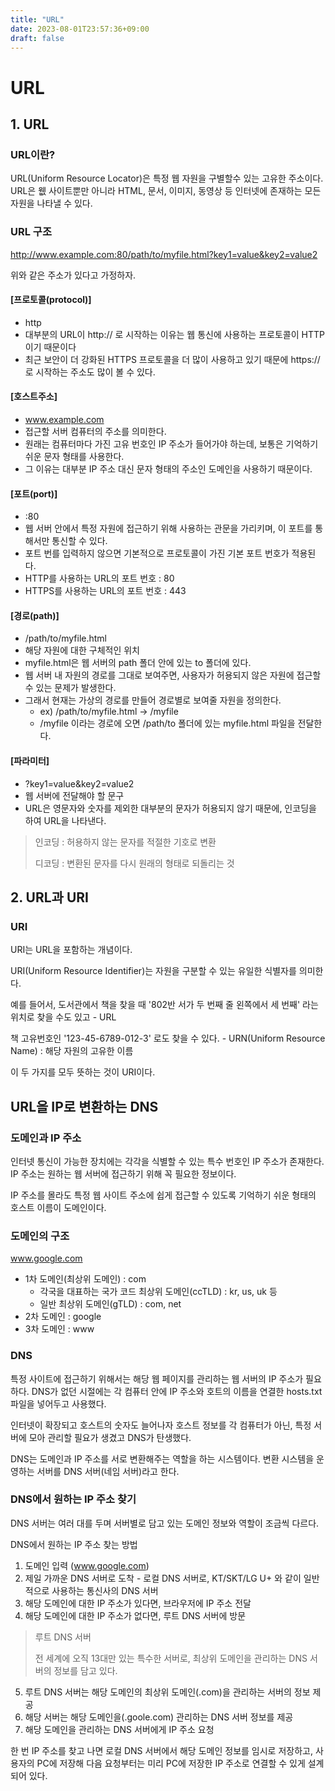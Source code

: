 ```yaml
---
title: "URL"
date: 2023-08-01T23:57:36+09:00
draft: false
---
```


# URL
## 1. URL
### URL이란?
URL(Uniform Resource Locator)은 특정 웹 자원을 구별할수 있는 고유한 주소이다. URL은 웺 사이트뿐만 아니라 HTML, 문서, 이미지, 동영상 등 인터넷에 존재하는 모든 자원을 나타낼 수 있다.

### URL 구조
http://www.example.com:80/path/to/myfile.html?key1=value&key2=value2

위와 같은 주소가 있다고 가정하자.

#### [프로토콜(protocol)]
- http
- 대부분의 URL이 http:// 로 시작하는 이유는 웹 통신에 사용하는 프로토콜이 HTTP이기 때문이다
- 최근 보안이 더 강화된 HTTPS 프로토콜을 더 많이 사용하고 있기 때문에 https:// 로 시작하는 주소도 많이 볼 수 있다.

#### [호스트주소]
- www.example.com
- 접근할 서버 컴퓨터의 주소를 의미한다.
- 원래는 컴퓨터마다 가진 고유 번호인 IP 주소가 들어가야 하는데, 보통은 기억하기 쉬운 문자 형태를 사용한다.
- 그 이유는 대부분 IP 주소 대신 문자 형태의 주소인 도메인을 사용하기 때문이다.

#### [포트(port)]
- :80
- 웹 서버 안에서 특정 자원에 접근하기 위해 사용하는 관문을 가리키며, 이 포트를 통해서만 통신할 수 있다.
- 포트 번를 입력하지 않으면 기본적으로 프로토콜이 가진 기본 포트 번호가 적용된다.
- HTTP를 사용하는 URL의 포트 번호 : 80
- HTTPS를 사용하는 URL의 포트 번호 : 443

#### [경로(path)]
- /path/to/myfile.html
- 해당 자원에 대한 구체적인 위치
- myfile.html은 웹 서버의 path 폴더 안에 있는 to 폴더에 있다.
- 웹 서버 내 자원의 경로를 그대로 보여주면, 사용자가 허용되지 않은 자원에 접근할 수 있는 문제가 발생한다.
- 그래서 현재는 가상의 경로를 만들어 경로별로 보여줄 자원을 정의한다.
  - ex) /path/to/myfile.html -> /myfile
  - /myfile 이라는 경로에 오면 /path/to 폴더에 있는 myfile.html 파일을 전달한다.

#### [파라미터]
- ?key1=value&key2=value2
- 웹 서버에 전달해야 할 문구
- URL은 영문자와 숫자를 제외한 대부분의 문자가 허용되지 않기 때문에, 인코딩을 하여 URL을 나타낸다.

> 인코딩 : 허용하지 않는 문자를 적절한 기호로 변환
> 
> 디코딩 : 변환된 문자를 다시 원래의 형태로 되돌리는 것

## 2. URL과 URI
### URI
URI는 URL을 포함하는 개념이다.

URI(Uniform Resource Identifier)는 자원을 구분할 수 있는 유일한 식별자를 의미한다.

예를 들어서, 도서관에서 책을 찾을 때 '802반 서가 두 번째 줄 왼쪽에서 세 번째' 라는 위치로 찾을 수도 있고 - URL

책 고유번호인 '123-45-6789-012-3' 로도 찾을 수 있다. - URN(Uniform Resource Name) : 해당 자원의 고유한 이름

이 두 가지를 모두 뜻하는 것이 URI이다.

## URL을 IP로 변환하는 DNS
### 도메인과 IP 주소
인터넷 통신이 가능한 장치에는 각각을 식별할 수 있는 특수 번호인 IP 주소가 존재한다. IP 주소는 원하는 웹 서버에 접근하기 위해 꼭 필요한 정보이다.

IP 주소를 몰라도 특정 웹 사이트 주소에 쉽게 접근할 수 있도록 기억하기 쉬운 형태의 호스트 이름이 도메인이다.

### 도메인의 구조
www.google.com
- 1차 도메인(최상위 도메인) : com
  - 각국을 대표하는 국가 코드 최상위 도메인(ccTLD) : kr, us, uk 등
  - 일반 최상위 도메인(gTLD) : com, net
- 2차 도메인 : google
- 3차 도메인 : www

### DNS
특정 사이트에 접근하기 위해서는 해당 웹 페이지를 관리하는 웹 서버의 IP 주소가 필요하다. DNS가 없던 시절에는 각 컴퓨터 안에 IP 주소와 호트의 이름을 연결한 hosts.txt 파일을 넣어두고 사용했다.

인터넷이 확장되고 호스트의 숫자도 늘어나자 호스트 정보를 각 컴퓨터가 아닌, 특정 서버에 모아 관리할 필요가 생겼고 DNS가 탄생했다.

DNS는 도메인과 IP 주소를 서로 변환해주는 역할을 하는 시스템이다. 변환 시스템을 운영하는 서버를 DNS 서버(네임 서버)라고 한다. 

### DNS에서 원하는 IP 주소 찾기
DNS 서버는 여러 대를 두며 서버별로 담고 있는 도메인 정보와 역할이 조금씩 다르다.

DNS에서 원하는 IP 주소 찾는 방법

1. 도메인 입력 (www.google.com)
2. 제일 가까운 DNS 서버로 도착 - 로컬 DNS 서버로, KT/SKT/LG U+ 와 같이 일반적으로 사용하는 통신사의 DNS 서버
3. 해당 도메인에 대한 IP 주소가 있다면, 브라우저에 IP 주소 전달
4. 해당 도메인에 대한 IP 주소가 없다면, 루트 DNS 서버에 방문
> 루트 DNS 서버
> 
> 전 세계에 오직 13대만 있는 특수한 서버로, 최상위 도메인을 관리하는 DNS 서버의 정보를 담고 있다.
5. 루트 DNS 서버는 해당 도메인의 최상위 도메인(.com)을 관리하는 서버의 정보 제공
6. 해당 서버는 해당 도메인을(.goole.com) 관리하는 DNS 서버 정보를 제공
7. 해당 도메인을 관리하는 DNS 서버에게 IP 주소 요청

한 번 IP 주소를 찾고 나면 로컬 DNS 서버에서 해당 도메인 정보를 임시로 저장하고, 사용자의 PC에 저장해 다음 요청부터는 미리 PC에 저장한 IP 주소로 연결할 수 있게 설계되어 있다.
